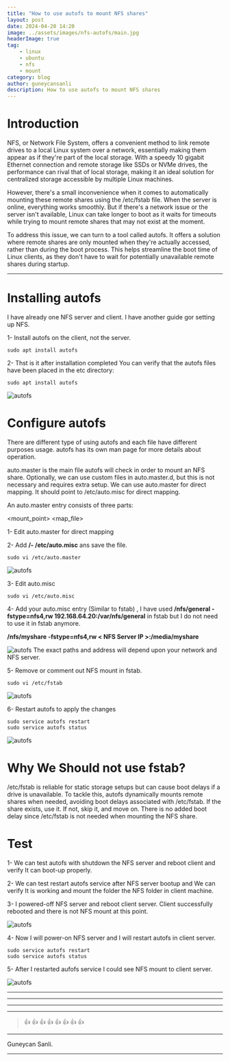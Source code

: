 ```yaml
---
title: "How to use autofs to mount NFS shares"
layout: post
date: 2024-04-20 14:20
image: ../assets/images/nfs-autofs/main.jpg
headerImage: true
tag:
    - linux
    - ubuntu
    - nfs
    - mount
category: blog
author: guneycansanli
description: How to use autofs to mount NFS shares
---
```


# Introduction

NFS, or Network File System, offers a convenient method to link remote drives to a local Linux system over a network, essentially making them appear as if they're part of the local storage. With a speedy 10 gigabit Ethernet connection and remote storage like SSDs or NVMe drives, the performance can rival that of local storage, making it an ideal solution for centralized storage accessible by multiple Linux machines.

However, there's a small inconvenience when it comes to automatically mounting these remote shares using the /etc/fstab file. When the server is online, everything works smoothly. But if there's a network issue or the server isn't available, Linux can take longer to boot as it waits for timeouts while trying to mount remote shares that may not exist at the moment.

To address this issue, we can turn to a tool called autofs. It offers a solution where remote shares are only mounted when they're actually accessed, rather than during the boot process. This helps streamline the boot time of Linux clients, as they don't have to wait for potentially unavailable remote shares during startup.

---

# Installing autofs

I have already one NFS server and client. I have another guide gor setting up NFS.

1- Install autofs on the client, not the server.

```
sudo apt install autofs
```

2- Thst is it after installation completed You can verify that the autofs files have been placed in the etc directory:

```
sudo apt install autofs
```

![autofs][1]

# Configure autofs

There are different type of using autofs and each file have different purposes usage. autofs has its own man page for more details about operation.

auto.master is the main file autofs will check in order to mount an NFS share. Optionally, we can use custom files in auto.master.d, but this is not necessary and requires extra setup. We can use auto.master for direct mapping. It should point to
/etc/auto.misc for direct mapping.

An auto.master entry consists of three parts:

<mount_point> <map_file> <options>

1- Edit auto.master for direct mapping

2- Add **/- /etc/auto.misc** ans save the file.

```
sudo vi /etc/auto.master
```

![autofs][2]

3- Edit auto.misc

```
sudo vi /etc/auto.misc
```

4- Add your auto.misc entry (Similar to fstab) , I have used **/nfs/general -fstype=nfs4,rw 192.168.64.20:/var/nfs/general** in fstab but I do not need to use it in fstab anymore.

**/nfs/myshare -fstype=nfs4,rw < NFS Server IP >:/media/myshare**

![autofs][3]
The exact paths and address will depend upon your network and NFS server.

5- Remove or comment out NFS mount in fstab.

```
sudo vi /etc/fstab
```

![autofs][4]

6- Restart autofs to apply the changes

```
sudo service autofs restart
sudo service autofs status
```

![autofs][5]

# Why We Should not use fstab?

/etc/fstab is reliable for static storage setups but can cause boot delays if a drive is unavailable. To tackle this, autofs dynamically mounts remote shares when needed, avoiding boot delays associated with /etc/fstab. If the share exists, use it. If not, skip it, and move on. There is no added boot delay since /etc/fstab is not needed when mounting the NFS share.

# Test

1- We can test autofs with shutdown the NFS server and reboot client and verify It can boot-up properly.

2- We can test restart autofs service after NFS server bootup and We can verify It is working and mount the folder the NFS folder in client machine.

3- I powered-off NFS server and reboot client server. Client successfully rebooted and there is not NFS mount at this point.

![autofs][6]

4- Now I will power-on NFS server and I will restart autofs in client server.

```
sudo service autofs restart
sudo service autofs status
```

5- After I restarted aufofs service I could see NFS mount to client server.

![autofs][7]

---

---

---

---

> :+1: :+1: :+1: :+1: :+1: :+1: :+1: :+1:

---

Guneycan Sanli.

---

[1]: ../assets/images/nfs-autofs/autofs1.jpg
[2]: ../assets/images/nfs-autofs/autofs2.jpg
[3]: ../assets/images/nfs-autofs/autofs3.jpg
[4]: ../assets/images/nfs-autofs/autofs4.jpg
[5]: ../assets/images/nfs-autofs/autofs5.jpg
[6]: ../assets/images/nfs-autofs/autofs6.jpg
[7]: ../assets/images/nfs-autofs/autofs7.jpg

